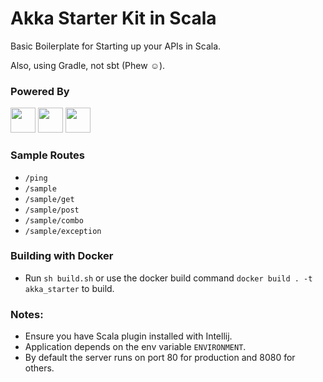 # Akka Starter Kit in Scala

Basic Boilerplate for Starting up your APIs in Scala.

Also, using Gradle, not sbt (Phew :relaxed:).

### Powered By 
<img src="https://raw.githubusercontent.com/OlegIlyenko/scala-icon/master/scala-icon.png" width="40"> <img src="https://upload.wikimedia.org/wikipedia/en/thumb/5/5e/Akka_toolkit_logo.svg/1200px-Akka_toolkit_logo.svg.png" height="40"> <img src="https://cdn.freebiesupply.com/logos/large/2x/gradle-logo-png-transparent.png" width="40">

### Sample Routes
 - `/ping`
 - `/sample`
 - `/sample/get`
 - `/sample/post`
 - `/sample/combo`
 - `/sample/exception`

### Building with Docker
 - Run `sh build.sh` or use the docker build command `docker build . -t akka_starter` to build.

### Notes:
 - Ensure you have Scala plugin installed with Intellij.
 - Application depends on the env variable `ENVIRONMENT`.
 - By default the server runs on port 80 for production and 8080 for others.
